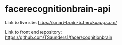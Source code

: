 # facerecognitionbrain-api

Link to live site: https://smart-brain-ts.herokuapp.com/

Link to front end repository: https://github.com/TSaunders1/facerecognitionbrain 
